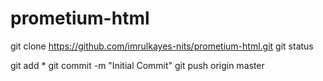 # prometium-html

git clone https://github.com/imrulkayes-nits/prometium-html.git
git status

git add *
git commit -m "Initial Commit"
git push origin master

